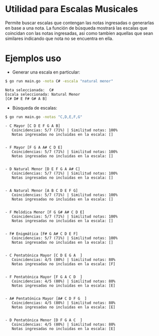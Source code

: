 # Utilidad para Escalas Musicales
Permite buscar escalas que contengan las notas ingresadas o generarlas en base a una nota.
La función de búsqueda mostrará las escalas que coincidan con las notas ingresadas, asi como tambíen aquellas que sean similares indicando que nota no se encuentra en ella.

# Ejemplos uso
- Generar una escala en particular:  
```bash
$ go run main.go -nota C# -escala "natural menor"
```
```
Nota seleccionada:  C#
Escala seleccionada: Natural Menor
[C# D# E F# G# A B] 

```

- Búsqueda de escalas:  

```bash
$ go run main.go -notas "C,D,E,F,G" 
```
```
- C Mayor [C D E F G A B] 
   Coincidencias: 5/7 (71%) | Similitud notas: 100%  
   Notas ingresadas no incluidas en la escala: [] 


- F Mayor [F G A A# C D E] 
   Coincidencias: 5/7 (71%) | Similitud notas: 100%  
   Notas ingresadas no incluidas en la escala: [] 


- D Natural Menor [D E F G A A# C] 
   Coincidencias: 5/7 (71%) | Similitud notas: 100%  
   Notas ingresadas no incluidas en la escala: [] 


- A Natural Menor [A B C D E F G] 
   Coincidencias: 5/7 (71%) | Similitud notas: 100%  
   Notas ingresadas no incluidas en la escala: [] 


- F Melódica Menor [F G G# A# C D E] 
   Coincidencias: 5/7 (71%) | Similitud notas: 100%  
   Notas ingresadas no incluidas en la escala: [] 


- F# Enigmática [F# G A# C D E F] 
   Coincidencias: 5/7 (71%) | Similitud notas: 100%  
   Notas ingresadas no incluidas en la escala: [] 


- C Pentatónica Mayor [C D E G A  ] 
   Coincidencias: 4/5 (80%) | Similitud notas: 80%  
   Notas ingresadas no incluidas en la escala: [F] 


- F Pentatónica Mayor [F G A C D  ] 
   Coincidencias: 4/5 (80%) | Similitud notas: 80%  
   Notas ingresadas no incluidas en la escala: [E] 


- A# Pentatónica Mayor [A# C D F G  ] 
   Coincidencias: 4/5 (80%) | Similitud notas: 80%  
   Notas ingresadas no incluidas en la escala: [E] 


- D Pentatónica Menor [D F G A C  ] 
   Coincidencias: 4/5 (80%) | Similitud notas: 80%  
   Notas ingresadas no incluidas en la escala: [E] 
